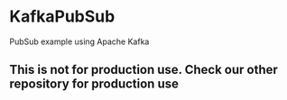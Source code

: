 # KafkaPubSub
PubSub example using Apache Kafka

## This is not for production use. Check our other repository for production use

